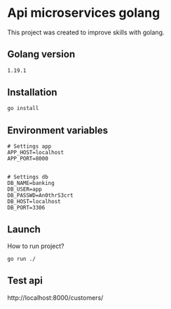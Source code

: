 # Api microservices golang

This project was created to improve skills with golang.

## Golang version

```bash
1.19.1
```

## Installation

```bash
go install
```

## Environment variables

```
# Settings app
APP_HOST=localhost
APP_PORT=8000


# Settings db
DB_NAME=banking
DB_USER=app
DB_PASSWD=An0thrS3crt
DB_HOST=localhost
DB_PORT=3306
```

## Launch
How to run project?

```bash
go run ./
```

## Test api
http://localhost:8000/customers/

